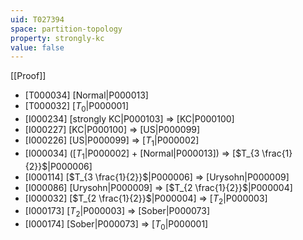 ```yaml
---
uid: T027394
space: partition-topology
property: strongly-kc
value: false
---
```

[[Proof]]

* [T000034] [Normal|P000013]
* [T000032] [$T_0$|P000001]
* [I000234] [strongly KC|P000103] => [KC|P000100]
* [I000227] [KC|P000100] => [US|P000099]
* [I000226] [US|P000099] => [$T_1$|P000002]
* [I000034] ([$T_1$|P000002] + [Normal|P000013]) => [$T_{3 \frac{1}{2}}$|P000006]
* [I000114] [$T_{3 \frac{1}{2}}$|P000006] => [Urysohn|P000009]
* [I000086] [Urysohn|P000009] => [$T_{2 \frac{1}{2}}$|P000004]
* [I000032] [$T_{2 \frac{1}{2}}$|P000004] => [$T_2$|P000003]
* [I000173] [$T_2$|P000003] => [Sober|P000073]
* [I000174] [Sober|P000073] => [$T_0$|P000001]

